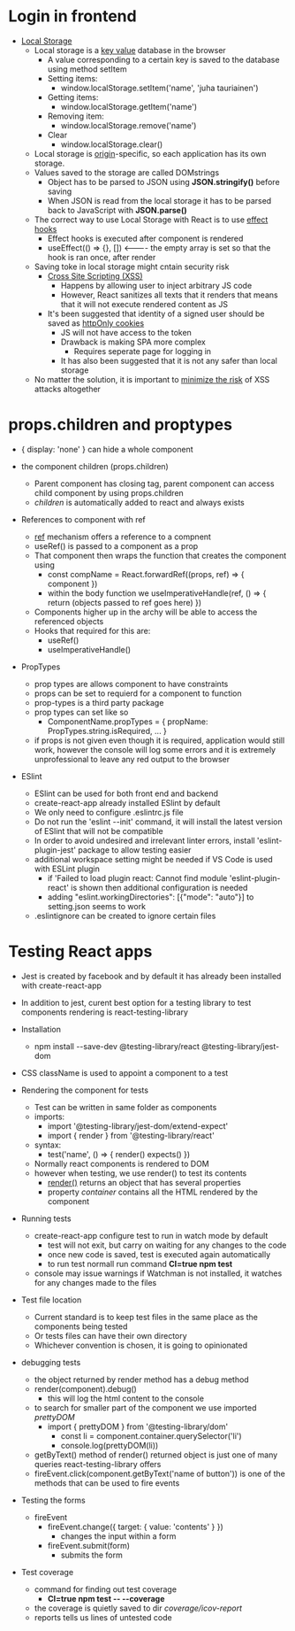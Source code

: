 # Login in frontend 
- [Local Storage](https://developer.mozilla.org/en-US/docs/Web/API/Storage)
  - Local storage is a [key value](https://en.wikipedia.org/wiki/Key%E2%80%93value_database) database in the browser
    - A value corresponding to a certain key is saved to the database using method setItem
    - Setting items:
      - window.localStorage.setItem('name', 'juha tauriainen')
    - Getting items:
      - window.localStorage.getItem('name')
    - Removing item:
      - window.localStorage.remove('name')
    - Clear
      - window.localStorage.clear()
  - Local storage is [origin](https://developer.mozilla.org/en-US/docs/Glossary/Origin)-specific, so each application has its own storage.
  - Values saved to the storage are called DOMstrings
    - Object has to be parsed to JSON using **JSON.stringify()** before saving
    - When JSON is read from the local storage it has to be parsed back to JavaScript with **JSON.parse()**
  - The correct way to use Local Storage with React is to use [effect hooks](https://reactjs.org/docs/hooks-effect.html)
    - Effect hooks is executed after component is rendered
    - useEffect(() => {}, []) <---- the empty array is set so that the hook is ran once, after render
  - Saving toke in local storage might cntain security risk
    - [Cross Site Scripting (XSS)](https://owasp.org/www-community/attacks/xss/) 
      - Happens by allowing user to inject arbitrary JS code
      - However, React sanitizes all texts that it renders that means that it will not execute rendered content as JS
    - It's been suggested that identity of a signed user should be saved as [httpOnly cookies](https://developer.mozilla.org/en-US/docs/Web/HTTP/Cookies#restrict_access_to_cookies)
      - JS will not have access to the token
      - Drawback is making SPA more complex
        - Requires seperate page for logging in
      - It has also been suggested that it is not any safer than local storage
  - No matter the solution, it is important to [minimize the risk](https://cheatsheetseries.owasp.org/cheatsheets/DOM_based_XSS_Prevention_Cheat_Sheet.html) of XSS attacks altogether
 
# props.children and proptypes
- { display: 'none' } can hide a whole component
- the component children (props.children)
  - Parent component has closing tag, parent component can access child component by using props.children
  - *children* is automatically added to react and always exists
 
- References to component with ref
  - [ref](https://reactjs.org/docs/refs-and-the-dom.html) mechanism offers a reference to a compnent
  - useRef() is passed to a component as a prop
  - That component then wraps the function that creates the component using 
    - const compName = React.forwardRef((props, ref) => { component })
    - within the body function we useImperativeHandle(ref, () => {
        return (objects passed to ref goes here)
      })
  - Components higher up in the archy will be able to access the referenced objects
  - Hooks that required for this are:
    - useRef()
    - useImperativeHandle()

- PropTypes
  - prop types are allows component to have constraints
  - props can be set to requierd for a component to function
  - prop-types is a third party package
  - prop types can set like so
    - ComponentName.propTypes = { propName: PropTypes.string.isRequired, ... } 
  - if props is not given even though it is required, application would still work, however the console will log some errors and it is extremely unprofessional to leave any red output to the browser

- ESlint
  - ESlint can be used for both front end and backend
  - create-react-app already installed ESlint by default
  - We only need to configure .eslintrc.js file
  - Do not run the 'eslint --init' command, it will install the latest version of ESlint that will not be compatible
  - In order to avoid undesired and irrelevant linter errors, install 'eslint-plugin-jest' package to allow testing easier
  - additional workspace setting might be needed if VS Code is used with ESLint plugin
    - if 'Failed to load plugin react: Cannot find module 'eslint-plugin-react' is shown then additional configuration is needed
    - adding "eslint.workingDirectories": [{"mode": "auto"}] to setting.json seems to work
  - .eslintignore can be created to ignore certain files

# Testing React apps
- Jest is created by facebook and by default it has already been installed with create-react-app
- In addition to jest, curent best option for a testing library to test components rendering is react-testing-library
- Installation
  - npm install --save-dev @testing-library/react @testing-library/jest-dom
- CSS className is used to appoint a component to a test

- Rendering the component for tests
  - Test can be written in same folder as components
  - imports:
    - import '@testing-library/jest-dom/extend-expect'
    - import { render } from '@testing-library/react'
  - syntax:
    - test('name', () => { render() expects() })
  - Normally react components is rendered to DOM
  - however when testing, we use render() to test its contents
    - [render()](https://testing-library.com/docs/react-testing-library/api/#render) returns an object that has several properties
    - property *container* contains all the HTML rendered by the component
 
- Running tests
  - create-react-app configure test to run in watch mode by default
    - test will not exit, but carry on waiting for any changes to the code
    - once new code is saved, test is executed again automatically
    - to run test normall run command **CI=true npm test**
  - console may issue warnings if Watchman is not installed, it watches for any changes made to the files
 
- Test file location
  - Current standard is to keep test files in the same place as the components being tested
  - Or tests files can have their own directory
  - Whichever convention is chosen, it is going to opinionated
 
- debugging tests
  - the object returned by render method has a debug method
  - render(component).debug() 
    - this will log the html content to the console 
  - to search for smaller part of the component we use imported *prettyDOM*
    - import { prettyDOM } from '@testing-library/dom'
      - const li = component.container.querySelector('li')
      - console.log(prettyDOM(li))
  - getByText() method of render() returned object is just one of many queries  react-testing-library offers
  - fireEvent.click(component.getByText('name of button')) is one of the methods that can be used to fire events
 
- Testing the forms
  - fireEvent
    - fireEvent.change({ target: { value: 'contents' } })
      - changes the input within a form
    - fireEvent.submit(form)
      - submits the form
 
- Test coverage
  - command for finding out test coverage
    - **CI=true npm test -- --coverage**
  - the coverage is quietly saved to dir *coverage/icov-report*
  - reports tells us lines of untested code
  